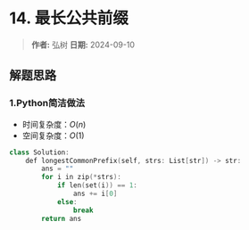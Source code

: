 # 14. 最长公共前缀

> **作者:** 弘树
> **日期:** 2024-09-10

## 解题思路
### 1.Python简洁做法

- 时间复杂度：$O(n)$
- 空间复杂度：$O(1)$

```C++
class Solution:
    def longestCommonPrefix(self, strs: List[str]) -> str:
        ans = ""
        for i in zip(*strs):
            if len(set(i)) == 1:
                ans += i[0]
            else:
                break
        return ans
```
